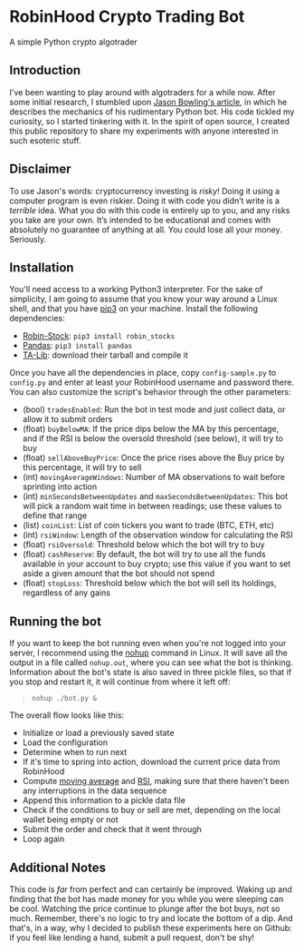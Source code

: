 # RobinHood Crypto Trading Bot
A simple Python crypto algotrader 

## Introduction
I've been wanting to play around with algotraders for a while now. After some initial research, I stumbled upon [Jason Bowling's article](https://medium.com/swlh/a-full-crypto-trading-bot-in-python-aafba122bc4e), in which he describes the mechanics of his rudimentary Python bot. His code tickled my curiosity, so I started tinkering with it. In the spirit of open source, I created this public repository to share my experiments with anyone interested in such esoteric stuff.

## Disclaimer
To use Jason's words: cryptocurrency investing is *risky*! Doing it using a computer program is even riskier. Doing it with code you didn’t write is a _terrible_ idea. What you do with this code is entirely up to you, and any risks you take are your own. It’s intended to be educational and comes with absolutely no guarantee of anything at all. You could lose all your money. Seriously.

## Installation
You'll need access to a working Python3 interpreter. For the sake of simplicity, I am going to assume that you know your way around a Linux shell, and that you have [pip3](https://linuxize.com/post/how-to-install-pip-on-ubuntu-18.04/#installing-pip-for-python-3) on your machine. Install the following dependencies:
* [Robin-Stock](http://www.robin-stocks.com/en/latest/quickstart.html): `pip3 install robin_stocks`
* [Pandas](https://pandas.pydata.org/pandas-docs/stable/index.html): `pip3 install pandas`
* [TA-Lib](https://www.ta-lib.org/): download their tarball and compile it

Once you have all the dependencies in place, copy `config-sample.py` to `config.py` and enter at least your RobinHood username and password there. You can also customize the script's behavior through the other parameters:
* (bool) `tradesEnabled`:  Run the bot in test mode and just collect data, or allow it to submit orders
* (float) `buyBelowMA`: If the price dips below the MA by this percentage, and if the RSI is below the oversold threshold (see below), it will try to buy
* (float) `sellAboveBuyPrice`: Once the price rises above the Buy price by this percentage, it will try to sell
* (int) `movingAverageWindows`: Number of MA observations to wait before sprinting into action
* (int) `minSecondsBetweenUpdates` and `maxSecondsBetweenUpdates`: This bot will pick a random wait time in between readings; use these values to define that range
* (list) `coinList`: List of coin tickers you want to trade (BTC, ETH, etc)
* (int) `rsiWindow`: Length of the observation window for calculating the RSI
* (float) `rsiOversold`: Threshold below which the bot will try to buy
* (float) `cashReserve`: By default, the bot will try to use all the funds available in your account to buy crypto; use this value if you want to set aside a given amount that the bot should not spend
* (float) `stopLoss`: Threshold below which the bot will sell its holdings, regardless of any gains

## Running the bot
If you want to keep the bot running even when you're not logged into your server, I recommend using the [nohup](https://linuxize.com/post/linux-nohup-command/) command in Linux. It will save all the output in a file called `nohup.out`, where you can see what the bot is thinking. Information about the bot's state is also saved in three pickle files, so that if you stop and restart it, it will continue from where it left off:

> `nohup ./bot.py &`

The overall flow looks like this:
* Initialize or load a previously saved state
* Load the configuration
* Determine when to run next
* If it's time to spring into action, download the current price data from RobinHood
* Compute [moving average](https://www.investopedia.com/terms/m/movingaverage.asp) and [RSI](https://www.investopedia.com/terms/r/rsi.asp), making sure that there haven't been any interruptions in the data sequence
* Append this information to a pickle data file
* Check if the conditions to buy or sell are met, depending on the local wallet being empty or not
* Submit the order and check that it went through
* Loop again

## Additional Notes
This code is *far* from perfect and can certainly be improved. Waking up and finding that the bot has made money for you while you were sleeping can be cool. Watching the price continue to plunge after the bot buys, not so much. Remember, there's no logic to try and locate the bottom of a dip. And that's, in a way, why I decided to publish these experiments here on Github: if you feel like lending a hand, submit a pull request, don't be shy!
